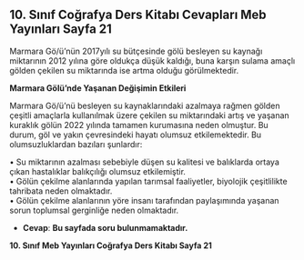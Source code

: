 ## 10. Sınıf Coğrafya Ders Kitabı Cevapları Meb Yayınları Sayfa 21

Marmara Gö/ü’nün 2017yılı su bütçesinde gölü besleyen su kaynağı miktarının 2012 yılına göre oldukça düşük kaldığı, buna karşın sulama amaçlı gölden çekilen su miktarında ise artma olduğu görülmektedir.

**Marmara Gölü’nde Yaşanan Değişimin Etkileri**

Marmara Gö/ü’nü besleyen su kaynaklarındaki azalmaya rağmen gölden çeşitli amaçlarla kullanılmak üzere çekilen su miktarındaki artış ve yaşanan kuraklık gölün 2022 yılında tamamen kurumasına neden olmuştur. Bu durum, göl ve yakın çevresindeki hayatı olumsuz etkilemektedir. Bu olumsuzluklardan bazıları şunlardır:

• Su miktarının azalması sebebiyle düşen su kalitesi ve balıklarda ortaya çıkan hastalıklar balıkçılığı olumsuz etkilemiştir.  
 • Gölün çekilme alanlarında yapılan tarımsal faaliyetler, biyolojik çeşitlilikte tahribata neden olmaktadır.  
 • Gölün çekilme alanlarının yöre insanı tarafından paylaşımında yaşanan sorun toplumsal gerginliğe neden olmaktadır.

* **Cevap**: **Bu sayfada soru bulunmamaktadır.**

**10. Sınıf Meb Yayınları Coğrafya Ders Kitabı Sayfa 21**